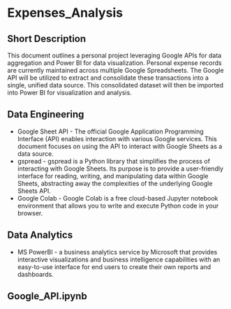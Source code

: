 # Expenses_Analysis

## Short Description
This document outlines a personal project leveraging Google APIs for data aggregation and Power BI for data visualization.  Personal expense records are currently maintained across multiple Google Spreadsheets.  The Google API will be utilized to extract and consolidate these transactions into a single, unified data source. This consolidated dataset will then be imported into Power BI for visualization and analysis.

## Data Engineering
* Google Sheet API - The official Google Application Programming Interface (API) enables interaction with various Google services.  This document focuses on using the API to interact with Google Sheets as a data source. 
* gspread - gspread is a Python library that simplifies the process of interacting with Google Sheets.  Its purpose is to provide a user-friendly interface for reading, writing, and manipulating data within Google Sheets, abstracting away the complexities of the underlying Google Sheets API. 
* Google Colab - Google Colab is a free cloud-based Jupyter notebook environment that allows you to write and execute Python code in your browser.

## Data Analytics
* MS PowerBI - a business analytics service by Microsoft that provides interactive visualizations and business intelligence capabilities with an easy-to-use interface for end users to create their own reports and dashboards.

## Google_API.ipynb
